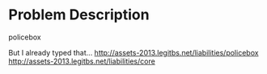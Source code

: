 
# Problem Description

policebox

But I already typed that... http://assets-2013.legitbs.net/liabilities/policebox http://assets-2013.legitbs.net/liabilities/core
